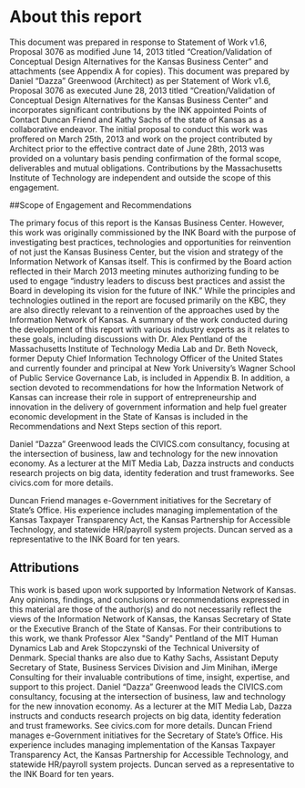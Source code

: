 # About this report

This document was prepared in response to Statement of Work v1.6, Proposal 3076 as modified June 14, 2013 titled “Creation/Validation of Conceptual Design Alternatives for the Kansas Business Center” and attachments (see Appendix A for copies). This document was prepared by Daniel “Dazza” Greenwood (Architect) as per Statement of Work v1.6, Proposal 3076 as executed June 28, 2013 titled “Creation/Validation of Conceptual Design Alternatives for the Kansas Business Center” and incorporates significant contributions by the INK appointed Points of Contact Duncan Friend and Kathy Sachs of the state of Kansas as a collaborative endeavor. The initial proposal to conduct this work was proffered on March 25th, 2013 and work on the project contributed by Architect prior to the effective contract date of June 28th, 2013 was provided on a voluntary basis pending confirmation of the formal scope, deliverables and mutual obligations. Contributions by the Massachusetts Institute of Technology are independent and outside the scope of this engagement.  

##Scope of Engagement and Recommendations

The primary focus of this report is the Kansas Business Center. However, this work was originally commissioned by the INK Board with the purpose of investigating best practices, technologies and opportunities for reinvention of not just the Kansas Business Center, but the vision and strategy of the Information Network of Kansas itself. This is confirmed by the Board action reflected in their March 2013 meeting minutes authorizing funding to be used to engage “industry leaders to discuss best practices and assist the Board in developing its vision for the future of INK.” While the principles and technologies outlined in the report are focused primarily on the KBC, they are also directly relevant to a reinvention of the approaches used by the Information Network of Kansas. A summary of the work conducted during the development of this report with various industry experts as it relates to these goals, including discussions with Dr. Alex Pentland of the Massachusetts Institute of Technology Media Lab and Dr. Beth Noveck, former Deputy Chief Information Technology Officer of the United States and currently founder and principal at New York University’s Wagner School of Public Service Governance Lab, is included in Appendix B. In addition, a section devoted to recommendations for how the Information Network of Kansas can increase their role in support of entrepreneurship and innovation in the delivery of government information and help fuel greater economic development in the State of Kansas is included in the Recommendations and Next Steps section of this report.

Daniel “Dazza” Greenwood leads the CIVICS.com consultancy, focusing at the intersection of business, law and technology for the new innovation economy. As a lecturer at the MIT Media Lab, Dazza instructs and conducts research projects on big data, identity federation and trust frameworks. See civics.com  for more details. 

Duncan Friend manages e-Government initiatives for the Secretary of State’s Office.
His experience includes managing implementation of the Kansas Taxpayer Transparency Act, the Kansas Partnership for Accessible Technology, and statewide HR/payroll system projects. Duncan served as a representative to the INK Board for ten years.

## Attributions

This work is based upon work supported by Information Network of Kansas. Any opinions, findings, and conclusions or recommendations expressed in this material are those of the author(s) and do not necessarily reflect the views of the Information Network of Kansas, the Kansas Secretary of State or the Executive Branch of the State of Kansas. For their contributions to this work, we thank Professor Alex "Sandy" Pentland of the MIT Human Dynamics Lab and Arek Stopczynski of the Technical University of Denmark. Special thanks are also due to Kathy Sachs, Assistant Deputy Secretary of State, Business Services Division and Jim Minihan, iMerge Consulting for their invaluable contributions of time, insight, expertise, and support to this project. 
Daniel “Dazza” Greenwood leads the CIVICS.com consultancy, focusing at the intersection of business, law and technology for the new innovation economy. As a lecturer at the MIT Media Lab, Dazza instructs and conducts research projects on big data, identity federation and trust frameworks. See civics.com  for more details. 
Duncan Friend manages e-Government initiatives for the Secretary of State’s Office.
His experience includes managing implementation of the Kansas Taxpayer Transparency Act, the Kansas Partnership for Accessible Technology, and statewide HR/payroll system projects. Duncan served as a representative to the INK Board for ten years.

